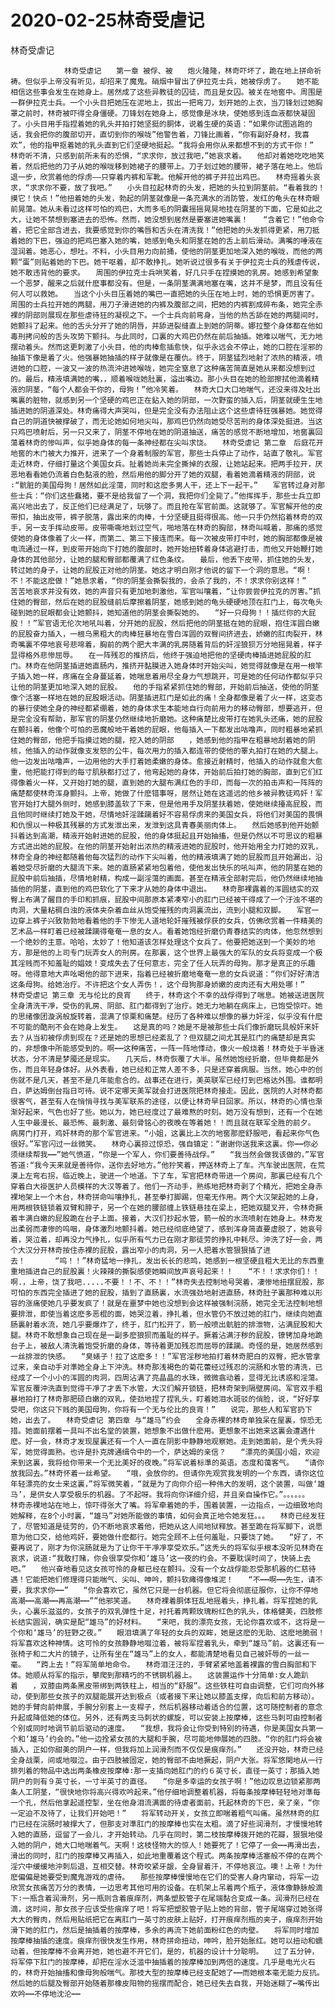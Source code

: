 # 2020-02-25林奇受虐记



林奇受虐记



                林奇受虐记　　第一章 被俘、被　　炮火隆隆，林奇吓坏了，跪在地上拼命祈祷。但似乎上帝没有听见，却招来了魔鬼。硝烟中冒出了伊拉克士兵，她被俘虏了。　　她不能相信这些事会发生在她身上。居然成了这些异教徒的囚徒，而且是女囚。被关在地窖中。周围是一群伊拉克士兵。一个小头目把她压在泥地上，拔出一把弯刀，划开她的上衣，当刀锋划过她胸罩之前时，林奇被吓得全身僵硬。刀锋划在她身上，感觉像是冰块，使她感到连血液都快凝固了。小头目用手指捏着她的乳头并拍打她坚挺的胴体，说着生硬的英语：“如果你试图逃跑的话，我会把你的腹部切开，直切到你的喉咙”他警告着，刀锋比画着，“你有副好身材，我喜欢”，他的指甲抠着她的乳头直到它们坚硬地挺起。“我将会用你从来都想不到的方式干你！”　　林奇听不清，只感到前所未有的恐惧，“求求你，放过我吧，”她哀求着。　　他却对着她吃吃地笑着，然后把他的刀子从她的喉咙移到她裙子的腰带上。刀子划过她的腰带，裙子落在地上。他后退一步，欣赏着他的俘虏——只穿着内裤和军靴。他解开他的裤子并拉出鸡巴。　　林奇摇着头哀求，“求求你不要，放了我吧。”　　小头目拉起林奇的头发，把她的头拉到阴茎前。“看着我的！摸它！快点！”他扭着她的头发，勃起的阴茎就像是一条充满水的消防管，发红的龟头在林奇眼前晃蕩。她从未看过这样可怕的鸡巴，大而多毛的阴囊摇摇晃晃地挂在阴茎的下面，它是如此之大，让她不禁想到塞进去的恐怖。然而，她没想到居然是要塞进她嘴裏！　　“含着它！”他命令着，把它全部含进去，我要感觉到你的嘴唇和舌头在清洗我！”他把她的头发抓得更紧，用刀抵着她的下巴，强迫的把鸡巴塞入她的嘴，她感到龟头和阴茎在她的舌上前后滑动。满嘴的唾液在湿润着。她恶心，想吐。不料，小头目用力向前捅，使他的阴茎更加地深入她的喉咙，而他的两颗“蛋”则贴着她的下巴。她干呕着，却不敢挣扎。她听说过很多有关于伊拉克士兵的残虐传说，她不敢违背他的要求。　　周围的伊拉克士兵哄笑着，好几只手在捏摸她的乳房。她感到希望象一个恶梦，醒来之后就什麽事都没有。但是，一条阴茎满满地塞在嘴，这并不是梦，而且没有任何人可以救她。　　当这个小头目压着她的嘴巴一直把她的头压在地上时，她的恐惧更厉害了。周围的士兵拉开她的两腿，用刀子滑进她的内裤及腹部之间，把她的内裤割成碎布条，她完全赤裸的阴部则展现在那些虐待狂的凝视之下。一个士兵向前弯身，当他的热舌舔在她的两腿间时，她颤抖了起来。他的舌头分开了她的阴唇，并舔进裂缝直上到她的阴蒂。娜拉整个身体都在他如毒刑拷问般的舌头攻势下颤抖。与此同时，口裏的大鸡巴仍然在前后抽插。她难以喘气，无力地摆动着头。然而这更刺激了小头目，他的肉棒愈插愈快，似乎永远会不停止，她的口腔在淫邪的抽插下像是着了火。他强暴她抽插的样子就像是在覆仇。终于，阴茎猛烈地射了浓热的精液，喷进她的口腔，一波又一波的热流沖进她喉咙，她完全窒息了这种痛苦简直是她从来都没想到过的。最后，精液填满她的嘴，，顺着喉咙她肚裏，溢出嘴边。那小头目在她的脸部擦拭他滴着精液的阴茎，“每个人都会干你的，母狗！”他冷笑着。　　林奇大口大口地喘气，还没来得及吐出嘴裏的脏物，就感到另一个坚硬的鸡巴正在鉆入她的阴部，一次野蛮的插入后，阴茎就硬生生地插进她的阴道深处。林奇痛得大声哭叫，但是完全没有办法阻止这个这些虐待狂强暴她。她觉得自己的阴道快被撑破了，而无论她如何地尖叫，那鸡巴仍然向她受尽苦刑的身体深处挺进。当这只鸡巴喷射后，另一只又来了，阴茎不停地在她的阴道抽送，痛苦的感觉不断地增加，地窖裏回蕩着林奇的惨叫声，似乎她身体的每一条神经都在尖叫求饶。　　林奇受虐记 第二章　后庭花开　　地窖的木门被大力推开，进来了一个身着制服的军官，那些士兵停止了动作，站直了敬礼。军官走近林奇，仔细打量这个美国女兵。扯着她尚未完全撕掉的衣服，让她站起来。把两手拉开，厌恶地看看她仍流着白色黏液的脸，然后用他的脚分开了她的双腿，看着她滴着精液的阴部，说∶“骯脏的美国母狗！居然如此淫蕩，同时和这麽多男人干，还上下一起干。”　　军官转过身对那些士兵：“你们这些蠢猪，要不是给我留了一个洞，我把你们全毙了。”他挥挥手，那些士兵立即高兴地出去了，反正他们已经满足了，玩够了。而且抢在军官前面。这就够了。军官解开他的皮带扣，抽出皮带，裤子脱落，露出来的肉棒，十分坚硬且挺得很高。他一只手仍然掐着林奇的双手，另一支手挥动皮带。皮带嘶嘶地划过空气，啪地落在林奇的胸部，林奇叫喊着，那痛的感觉使她的身体像着了火一样，而第二、第三下接连而来。每一次被皮带打中时，她的胸部都像是被电流通过一样，到皮带开始向下打她的腹部时，她开始扭转着身体逃避打击，而他又开始鞭打她身体的其他部分，让她的腿和臀部都覆满了红色条纹。　　最后，他丢下皮带，抓住她的头发，转过她的身子，让她的屁股正对他的阴茎。她这才明白刚才他说的留下一个洞的意思。“啊！不！不能这麽做！”她恳求着，“你的阴茎会撕裂我的，会杀了我的，不！求求你别这样！”　　苦苦地哀求并没有效，她的声音只有更加地刺激他，军官叫嚷着，“让你尝尝伊拉克的厉害。”抓住她的臀部，然后在她的屁股缝前后摩擦着阴茎，她感到她的龟头硬硬地顶在肛门上，每次龟头碰到她的屁眼都会让她颤抖，她知道他的阴茎会撕裂她的。　　“好一只母狗！！插烂你的大屁股！！”军官语无伦次地吼叫着，分开她的屁股，然后把他的阴茎抵在她的屁眼，抱住浑圆白嫩的屁股奋力插入，一根乌黑粗大的肉棒狂暴地在雪白浑圆的双臀间挤进去，娇嫩的肛肉裂开，林奇嘴裏不停地哀号悲啼着，胸前的两个肥大丰满的乳房随着背后的奸淫狼狈万分地摇晃着，样子显得格外悲惨屈辱。　　在一阵残忍的推挤后，他终于强迫地把他的坚硬肉棒插进她屁股的肛门。林奇在他阴茎插进她直肠内，推挤开黏膜进入她身体时开始尖叫，她觉得就像是在用一根竿子插入她一样，疼痛在全身蔓延着，她喘息着用尽全身力气想跳开，可是她的任何动作都似乎只让他的阴茎更加地深入她的屁股。　　他的手指紧紧抓住她的臀部，开始前后抽送，使他的阴茎像个活塞一样地在她的屁股眼活动。阴茎插进肛门是如此的痛！全身都像是着了火一样，这变态的暴行使她全身的神经都紧绷着，她的身体求生本能地自行向前用力的移动臀部，想要逃开，但是完全没有帮助，那军官的阴茎仍然继续地折磨她。这种痛楚比皮带打在她乳头还痛，她的屁股在颤抖着，他像个可怕的恶魔般地干着她的屁眼，他每插入一下都发出咕噜声，同时粗暴地紧抓住她的臀部，他把手指摸过她的腿，挖入她的阴部　　，她感到他的指甲在粗暴地刮着她的阴核，他插入的动作就像支发怒的公牛，每次用力的插入都连带的使他的睪丸拍打在她的大腿上。他一边发出咕噜声，一边用他的大手打着她柔嫩的身体。愈接近射精时，他插入的动作就愈大愈重，他把能打得到的每寸肌肤都打过了，他弯起她的身体，开始前后拍打她的胸部，直到它们红得像着火一样，又开始打她的腿，直到她的大腿布满红色的手印，而每一次的拍击声和一阵阵的痛楚都使林奇浑身颤抖。上帝，她做了什麽错事呀，居然让她在这遥远的他乡被异教徒鸡奸！军官开始打大腿外侧时，她感到膝盖软了下来，但是他用手及阴茎扶着她，使她继续擡高屁股，而且他同时继续打她及干她，尽情地奸淫蹂躏着好不容易俘虏来的美国女兵，将他们对美国的畏惧和仇恨以一种极其残暴的方式发泄出来，发泄到这具青春美丽肉体上。　　然后她感到他开始颤抖着达到高潮，精液开始射进她的屁股，他的身体挺起且开始抽搐，但是仍然以不可思议的粗暴方式进出她的屁股。在他的阴茎开始射出浓热的精液进她的屁股时，他开始用全力打她的双乳，林奇全身的神经都随着他每次猛烈的动作下尖叫着，他的精液填满了她的屁股而且开始漏出，沿着她受尽折磨的大腿流下来。她的直肠紧紧地包着他，使他发出快乐的吼叫声，他的阴茎在她的屁股中前后抽插，尽情地射精，构成一副淫蕩的画面。甚至在精液全部射完后，他仍然继续地抽插他的阴茎，直到他的鸡巴软化了下来才从她的身体中退出。　　林奇那裸露着的浑圆结实的双臀上布满了醒目的手印和抓痕，屁股中间那原本紧凑窄小的肛门已经被干得成了一个汙浊不堪的肉洞，大量粘稠白浊的液体夹杂着血丝从饱受摧残的肉洞裏流出，流到小腿和双脚。　　军官一边穿上裤子兴致勃勃地看着他的手下惨无人道地轮奸摧残被俘获的女兵，仿佛欣赏着一件精美的艺术品一样盯着已经被蹂躏得奄奄一息的女人。看着她饱经折磨仍青春结实的肉体，他忽然想到一个绝妙的主意。哈哈，太妙了！他知道该怎样处理这个女兵了。他要把她送到一个美妙的地方，那是他的上司专门玩弄女人的刑房。在那裏，这个世界上最强大的军队的女兵将变成一个极其淫贱而不知羞耻的娼妓！变成失去了任何意志，完全了任人玩弄的母狗。那才是真正的乐趣呀。他得意地大声吆喝他的部下进来，指着已经被折磨地奄奄一息的女兵说道：“你们好好清洁这条母狗。给她治疗。不许把这个女人弄伤！，这个母狗那身娇嫩的皮肉还有大用处哪！”　　林奇受虐记 第三章 无与伦比的良宵　　终于，林奇这个不幸的战俘得到了喘息。她被送进医院全身清洗干凈，受伤的乳房、阴部、肛门都得到了治疗。她无力地躺在病床上，已饱受惊吓。她的思绪像团漩涡般旋转着，混满了惊栗和痛楚。经历了各种难以想像的暴力奸淫，似乎没有什麽不可能的酷刑不会在她身上发生。　　这是真的吗？她是不是被那些士兵们像折磨玩具般奸来奸去？从当初被俘虏到现在？还是她的思想已经紊乱了？但双腿之间尤其是肛门的痛楚却是真实的，非想像中所能感受到的。啊┅┅这种痛苦，一阵一阵地悸动，像火一般烧着！林奇处于半昏迷状态，分不清是梦魇还是现实。　　几天后，林奇恢覆了大半。虽然她饱经折磨，但毕竟都是外伤，而且年轻身体好。从外表看，她已经和正常人差不多，只是还穿着病服。当然，她心中的创伤就不是几天，甚至不是几年能愈合的。战事还在进行，美英联军已经打到巴格达外围。谁都明白，萨达姆倒台指日可待。说不定哪天美军就会打进医院把林奇接走。因此，医院的人对林奇都很客气，甚至有人在悄悄寻找与美军联系的途径，以便让林奇早日回家。所以，林奇的心情也渐渐好起来，气色也好了些。她以为，她已经度过了最难熬的时刻。她万没有想到，还有一个在她人生中最漫长、最恐怖、最刺激、最刻骨铭心的夜晚在等着她！！而且就在联军全胜的前夕。　　病房门打开，鸡奸林奇的那个军官进来。“小姐，这裏比上次的地窖那麽舒服吧，看起来你气色很好。”军官闪过一丝微笑。　　林奇心裏掠过惊恐，强自镇定：“谢谢你送我来这裏。你┅┅你必须继续帮我┅┅”她气愤道，“你是一个军人，你们要善待战俘。”　　“我当然会做我该做的，”军官答道∶“我今天来就是善待你，送你去好地方。”他狞笑着，押送林奇上了车。汽车驶出医院，在荒漠上左弯右拐，临近晚上，驶进一个地道。下了车，军官把林奇带进一个房间，那裏已经有几个穿着白大褂医护人员模样的大汉等着了。他们一齐动手，熟练地把林奇剥了个精光，把她全身赤裸地架上一个木台，林奇拼命叫嚷挣扎，甚至拳打脚踢，但毫无作用。两个大汉架起她的上身，用两根铁链锁着双臂和脖子，另一个在她的腰部缠上铁链悬挂在梁上，把她双腿叉开，令林奇撅着丰满白嫩的屁股跪在台子上面。接着，大汉们抄起水管，箭一般的水流喷射在她身上。林奇发出柔弱而凄惨的呜咽，身体激烈地颤抖着。她已经彻底绝望了，感到浑身简直要虚脱了，她哀号着，哭泣着，却再没力气挣扎，似乎所有气力已在刚才那徒劳的挣扎中耗尽。沖洗了好一会，两个大汉分开林奇按住赤裸的屁股，露出窄小的肉洞，另一人把着水管狠狠插了进去！　　　　“呜！！”林奇猛地一挣扎，发出长长的悲鸣，她感到一根坚硬且粗大无比的东西重重地插进自己的屁股裏！火辣辣的撕裂感使她瞬间放声哀号起来！！　　“不！！求求你们！！啊.，上帝，饶了我吧.....不要！！不、不！！”林奇失去控制地号哭着，凄惨地扭摆屁股，那可怕的东西完全插进了她的屁股，插到了直肠裏，水流强劲地射进直肠，林奇肚子裏那种难以形容的涨痛使她几乎要发疯了！就是在噩梦中她也没想到会这样被强制浣肠，她完全无法控制地想要排泄，即使当着这麽多恶棍的面，她哭泣着，挣扎着，但水管仍不放过她的肛门，继续向她直肠裏射着水流，她几乎要爆炸了，终于，肛门松开了，箭一般喷出骯脏的排泄物，沾满屁股和大腿。林奇不敢想象自己现在是一副多麽狼狈而羞耻的样子。撅着沾满汙秽的屁股，镣铐加身地跪台子上，被敌人清洗着饱受折磨的身体，等待着更加残忍而屈辱的蹂躏。奇怪的是，她居然感到一丝排泄的快感。　　“臭婊子！拉了这麽多！！”军官淫秽地拍打着林奇肥白的双臀，把水管拿过来，亲自动手对準她全身上下沖洗。林奇那浅褐色的菊花蕾经过残忍的浣肠和水管的清洗，已经成了一个小小的浑圆的肉洞，四周沾满了亮晶晶的水珠，微微翕动着，显得无比诱惑和淫蕩。军官反覆沖洗直到觉得干凈了才丢下水管，大汉们解开锁链，把林奇架到隔壁房间。军官双手粗暴地拍打了林奇那肥硕白嫩的双乳，使劲地捏了捏乳头，盯着她泪水斑驳的俏脸，说，“好好享受吧，你这只下贱的美国母狗，你将有一个无与伦比的良宵！”　　说完，那些人和军官扔下她，出去了。　　林奇受虐记 第四章 与“雄马”约会　　全身赤裸的林奇单独呆在屋裏，惊恐无措。她面前摆着一具叫不出名堂的装置，她想象不出做什麽用。更想象不出她来这裏会遭遇什麽。好一会，林奇才发现屋裏还有一个人一直在阴影中静静地观察她。走到她面前，是个秃头将军，她觉得面熟。也许是扑克牌通缉令中的一个，萨达姆的亲信？　　“漂亮的美国小姐，欢迎来到这裏，我将给你带来一个无比美好的夜晚。”将军说着标準的英语。态度和蔼客气。　　“请你放我回去。”林奇怀着一丝希望。　　“哦，会放你的。但请你先观赏我发明的一个东西，请你这位年轻漂亮的女士来这裏，”将军微笑着，“就是为了向你介绍一种伟大的发明，这个装置，叫做‘雄马’，是供女人享受极乐的机器。了不起呀。我将向你详细介绍，并且亲自操作它。”。。。。。。　　林奇赤裸地站在地上，惊吓得张大了嘴。将军牵着她的手，围着装置，一边指点，一边细致地向她解释，在8个小时裏，“雄马”对她所能做的事情，如何会真正地令她发狂。。。　　林奇已经发狂了，尽管知道是徒劳的，仍不断地哀求着他，把她从这人间地狱释放。甚至跪在将军脚下，说愿意为他口交，给他鸡奸，要她做什麽都行。她完全顾不上任何羞耻，只要饶了她。　　“好了，不要再说了，刚才为你浣肠就是为了让你干干凈凈享受欢乐。”这秃头的将军似乎根本没听见林奇在哀求，说道∶“我敢打赌，你会很享受你和‘雄马’这一夜的约会。不要耽误时间了，快骑上去吧。”　　他兴奋地看见这女孩可怜的身躯已经在颤抖。没有一个女战俘能忍受那机器的仁慈待遇！它能把她们修理得只能喘气、尖叫、呻吟，颤抖软瘫得像堆泥！　　“不┅┅啊┅┅先生，请不要，我求求你┅┅”　　“你会喜欢它，虽然它只是一台机器。但它将会彻底征服你，让你不停地高潮┅┅高潮┅┅再高潮┅┅””他邪笑道。　　林奇裸着胴体狂乱地摇着头，挣扎着。将军捏她的乳头，心裏乐滋滋的，女孩子的双乳弹性十足，衬托着两颗玫瑰粉红色的乳头，体格健美，四肢修长结实圆润，确实是配“雄马”的好材料。　　“来吧，我的漂亮女孩，无论你喜欢或不，这将是一个你和‘雄马’的狂野之夜。”　　眼泪填满了年轻的女兵的双眸，她是这麽的无助、这麽地脆弱！将军喜欢这种神情。这可怜的女孩静静地啜泣着，被将军捏着乳头，牵到“雄马”前。这裏还有一张椅子和二大片的镜子，让所有坐在“雄马”上的女人，都能清楚地看见自己被奸辱的一丝一毫。　　“跨上去！”将军简单地命令。　　林奇泪汪汪的，手臂紧紧地盖着裸露的雪白胸部和下体。她顺从将军的指示，攀爬到那精巧的不锈钢机器上。　　这装置运作十分简单∶女人跪趴着　　，双膝由两条黑皮带绑到两铁柱上，相当的“舒服”。这些铁柱可自由调整，它们可向外移动，使到那些女孩子的双腿能展开达到极点（或者接下来让她以膝盖支撑，向后和前方移动）。她的手臂向前伸展，手腕分别套上一支桿子，然后机器移动着适合的位置，这可随控制者的意念升起或降低她的体位。另外，还有两支马刺状的螺旋，可以安装上按摩棒，这些马刺可由控制者个别或同时地调节前后驱动的速度。　　“我想，我将会让你受到特别的待遇，你是美国女兵第一个和‘雄马’约会的。”他一边拴紧女孩的大腿和手腕，尽可能地伸展她的四肢。“你的肛门将会被插入，正如你甜美的阴户一样，但我将加上润滑剂而不仅仅是痕痒剂。”　　还没开始，林奇已经全身战栗，间或地啜泣。由于四肢被固定，她的臀部不由地撅起，阴户大张。将军悠閑地从一行排列着的物品中选出两条橡皮按摩棒∶那一支插向她肛门的约６英寸长，直径一英寸；那插入她阴户的则有９英寸长，一寸半英寸的直径。　　“你是多幸运的女孩子啊！”他边叹息边锁紧那两条人工阴茎，“很快地你将高兴得欢吟起来。”他仔细地调整着机器，将每条按摩棒轻轻地对準每一个孔，然后他拿起遥控掣，坐在他身泪流满面的待虐者面前，托起林奇的下巴，亲了亲，“你一定迫不及待了，让我们开始吧！”　　将军转动开关，女孩立即喘着粗气叫痛。虽然林奇的肛门已经在浣肠时被撑大了，但那支对準肛门的按摩棒也实在太粗。滴了好些润滑剂，才慢慢地转入她的直肠，逗留了一会儿，才开始转动。几乎在同时，第二枝按摩棒拨开她的花瓣，狠狠地侵入她的阴户，她大口地喘着气。天啊！这枝怪物大的惊人！她要死了！它停了一会┅┅再滑出去，滑出的同时，肛门的按摩棒又再插入，如此地重覆着这个程式。两条按摩棒活塞般不停的在两个淫穴中缓缓地沖刺后退，互相交替。林奇咬紧牙龈，全身冒着汗，不停地哀泣。噢！上帝！为什麽偏偏是她要受到魔鬼游戏的虐待。　　那些按摩棒慢慢地在它们的受害人身内窜动，将军一边欣赏女孩痛苦万分的表情，一边思考其他可用的设备。在机架上吊着两个瓶子，液体像静脉般滴下∶一瓶含着润滑剂，另一瓶则含着痕痒剂，两条塑胶管子在尾端黏合变成一条。润滑剂已经在滴，这时间，那女孩子应该受些痕痒了吧！将军把塑胶管子贴上她的背部，管子尾端穿过她张得大大的臀肉，然后用贴纸把它在离肛门一英寸的皮肤上贴好，打开痕痒剂瓶的夹子，痕痒剂开始滑下她的肛门，然后是抽插着的按摩棒，多余的再流下她前面粉红色的肉壁。　　将军同时增加按摩棒抽插的速度。痕痒剂很快发生作用，林奇拼命扭动，呻吟，脸开始胀红。她可以扭动和蠕动着，但按摩棒不会离开她，她也避不开它们，是的，机器的设计十分聪明。　　过了五分钟，将军停下肛门的按摩棒，却把在淫水泛滥中抽插着的按摩棒加到两倍的速度。几乎是电光火石的，林奇开始抽搐和像母狗般喘气。那枝大型的按摩棒已经支配她了┅┅而她根本毫无能力反抗。然后她的后腿及臀部开始随着那橡皮阳物的摇摆而配合，她已经失去自我，开始迷糊了┅嘴传出欢吟┅┅不停地沈沦┅┅
            

